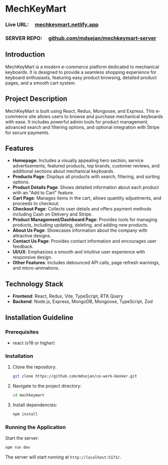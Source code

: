 # MechKeyMart

### Live URL: &nbsp; &nbsp; [mechkeymart.netlify.app](https://mechkeymart.netlify.app/)

### SERVER REPO: &nbsp; &nbsp; [github.com/mdsejan/mechkeymart-server](https://github.com/mdsejan/mechkeymart-server)

## Introduction

MechKeyMart is a modern e-commerce platform dedicated to mechanical keyboards. It is designed to provide a seamless shopping experience for keyboard enthusiasts, featuring easy product browsing, detailed product pages, and a smooth cart system.

## Project Description

MechKeyMart is built using React, Redux, Mongoose, and Express. This e-commerce site allows users to browse and purchase mechanical keyboards with ease. It includes powerful admin tools for product management, advanced search and filtering options, and optional integration with Stripe for secure payments.

## Features

- **Homepage**: Includes a visually appealing hero section, service advertisements, featured products, top brands, customer reviews, and additional sections about mechanical keyboards.
- **Products Page**: Displays all products with search, filtering, and sorting options.
- **Product Details Page**: Shows detailed information about each product with an "Add to Cart" feature.
- **Cart Page**: Manages items in the cart, allows quantity adjustments, and proceeds to checkout.
- **Checkout Page**: Collects user details and offers payment methods including Cash on Delivery and Stripe.
- **Product Management/Dashboard Page**: Provides tools for managing products, including updating, deleting, and adding new products.
- **About Us Page**: Showcases information about the company with attractive designs.
- **Contact Us Page**: Provides contact information and encourages user feedback.
- **UI/UX**: Emphasizes a smooth and intuitive user experience with responsive design.
- **Other Features**: Includes debounced API calls, page refresh warnings, and micro-animations.

## Technology Stack

- **Frontend**: React, Redux, Vite, TypeScript, RTK Query
- **Backend**: Node.js, Express, MongoDB, Mongoose, TypeScript, Zod

## Installation Guideline

### Prerequisites

- react (v18 or higher)

### Installation

1. Clone the repository:

   ```bash
   git clone https://github.com/mdsejan/co-work-booker.git
   ```

2. Navigate to the project directory:

   ```bash
   cd mechkeymart
   ```

3. Install dependencies:

   ```bash
   npm install
   ```

### Running the Application

Start the server:

```bash
npm run dev
```

The server will start running at `http://localhost:5173/`.
